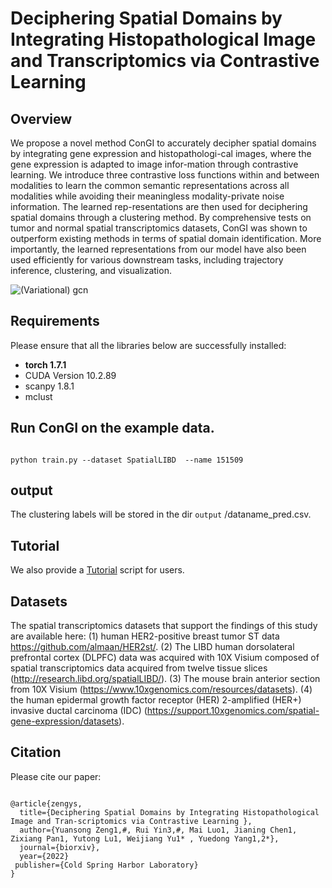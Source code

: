 



# Deciphering Spatial Domains by Integrating Histopathological Image and Transcriptomics via Contrastive Learning 




## Overview
We propose a novel method ConGI to accurately decipher spatial domains by integrating gene expression and histopathologi-cal images, where the gene expression is adapted to image infor-mation through contrastive learning. We introduce three contrastive loss functions within and between modalities to learn the common semantic representations across all modalities while avoiding their meaningless modality-private noise information. The learned rep-resentations are then used for deciphering spatial domains through a clustering method. By comprehensive tests on tumor and normal spatial transcriptomics datasets, ConGI was shown to outperform existing methods in terms of spatial domain identification. More importantly, the learned representations from our model have also been used efficiently for various downstream tasks, including trajectory inference, clustering, and visualization. 

![(Variational) gcn](framework.bmp)


## Requirements
Please ensure that all the libraries below are successfully installed:

- **torch 1.7.1**
- CUDA Version 10.2.89
- scanpy 1.8.1
- mclust








## Run ConGI on the example data.

```

python train.py --dataset SpatialLIBD  --name 151509 

```


## output

The clustering labels will be stored in the dir `output` /dataname_pred.csv. 


## Tutorial

We also provide a [Tutorial](https://github.com/biomed-AI/ConGI/blob/main/tutorial.ipynb) script for users. 



## Datasets

The spatial transcriptomics datasets that support the findings of this study are available here:
(1) human HER2-positive breast tumor ST data https://github.com/almaan/HER2st/. 
(2) The LIBD human dorsolateral prefrontal cortex (DLPFC) data was acquired with 10X Visium composed of spatial transcriptomics data acquired from twelve tissue slices (http://research.libd.org/spatialLIBD/).
(3) The mouse brain anterior section from 10X Visium (https://www.10xgenomics.com/resources/datasets). 
(4) the human epidermal growth factor receptor (HER) 2-amplified (HER+) invasive ductal carcinoma (IDC) (https://support.10xgenomics.com/spatial-gene-expression/datasets). 




## Citation

Please cite our paper:

```

@article{zengys,
  title={Deciphering Spatial Domains by Integrating Histopathological Image and Tran-scriptomics via Contrastive Learning },
  author={Yuansong Zeng1,#, Rui Yin3,#, Mai Luo1, Jianing Chen1, Zixiang Pan1, Yutong Lu1, Weijiang Yu1* , Yuedong Yang1,2*},
  journal={biorxiv},
  year={2022}
 publisher={Cold Spring Harbor Laboratory}
}

```

